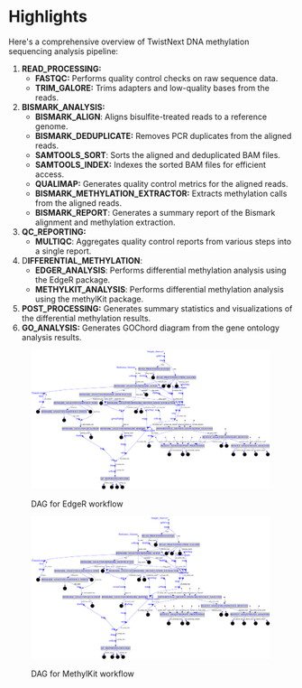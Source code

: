 # Highlights

Here's a comprehensive overview of TwistNext DNA methylation sequencing analysis pipeline:

1. **READ\_PROCESSING:**
   * **FASTQC:** Performs quality control checks on raw sequence data.
   * **TRIM\_GALORE:** Trims adapters and low-quality bases from the reads.
2. **BISMARK\_ANALYSIS:**
   * **BISMARK\_ALIGN**: Aligns bisulfite-treated reads to a reference genome.
   * **BISMARK\_DEDUPLICATE:** Removes PCR duplicates from the aligned reads.
   * **SAMTOOLS\_SORT**: Sorts the aligned and deduplicated BAM files.
   * **SAMTOOLS\_INDEX:** Indexes the sorted BAM files for efficient access.
   * **QUALIMAP:** Generates quality control metrics for the aligned reads.
   * **BISMARK\_METHYLATION\_EXTRACTOR:** Extracts methylation calls from the aligned reads.
   * **BISMARK\_REPORT**: Generates a summary report of the Bismark alignment and methylation extraction.
3. **QC\_REPORTING:**
   * **MULTIQC**: Aggregates quality control reports from various steps into a single report.
4. D**IFFERENTIAL\_METHYLATION**:
   * **EDGER\_ANALYSIS**: Performs differential methylation analysis using the EdgeR package.
   * **METHYLKIT\_ANALYSIS**: Performs differential methylation analysis using the methylKit package.
5. **POST\_PROCESSING:** Generates summary statistics and visualizations of the differential methylation results.
6. **GO\_ANALYSIS:** Generates GOChord diagram from the gene ontology analysis results.&#x20;

<figure><img src=".gitbook/assets/edgeR_workflow.png" alt=""><figcaption><p>DAG for EdgeR workflow</p></figcaption></figure>

<figure><img src=".gitbook/assets/methylkit_workflow.png" alt=""><figcaption><p>DAG for MethylKit workflow</p></figcaption></figure>
